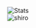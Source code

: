 

![Stats](https://github-readme-stats.vercel.app/api?username=NeGomik&show_icons=true&theme=dark)
<br/>
![shiro](https://1.downloader.disk.yandex.ru/preview/83322badd22344dfaa1296e5e802a4d3a5f0dcdfbd3349db2b2011e548744821/inf/X3sTEbC2cchZIqB1BdPzmcn88Di5oL9HdUVStiFbosk3Hrwvn9xixavOXv4eJGlNl4To431KEeim7uA0jHCLWw%3D%3D?uid=588264544&filename=anime-discord.gif&disposition=inline&hash=&limit=0&content_type=image%2Fgif&owner_uid=588264544&tknv=v2&size=1903x872)


